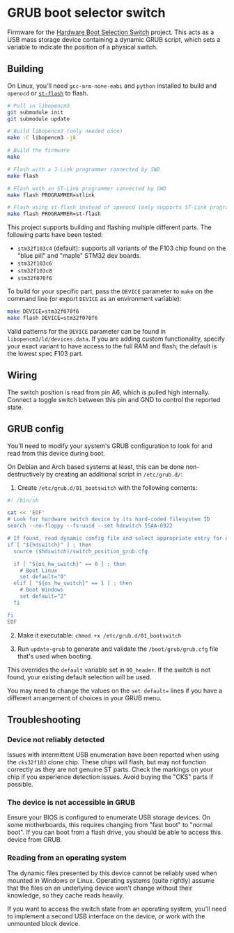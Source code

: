 # GRUB boot selector switch

Firmware for the [Hardware Boot Selection Switch](https://hackaday.io/project/179539-hardware-boot-selection-switch) project. This acts as a USB mass storage device containing a dynamic GRUB script, which sets a variable to indicate the position of a physical switch.


## Building

On Linux, you'll need `gcc-arm-none-eabi` and `python` installed to build and `openocd` or [`st-flash`](https://github.com/stlink-org/stlink) to flash.

```sh
# Pull in libopencm3
git submodule init
git submodule update

# Build libopencm3 (only needed once)
make -C libopencm3 -j8

# Build the firmware
make

# Flash with a J-Link programmer connected by SWD
make flash

# Flash with an ST-Link programmer connected by SWD
make flash PROGRAMMER=stlink

# Flash using st-flash instead of openocd (only supports ST-Link programmers)
make flash PROGRAMMER=st-flash
```

This project supports building and flashing multiple different parts. The following parts have been tested:

- `stm32f103c4` (default): supports all variants of the F103 chip found on the "blue pill" and "maple" STM32 dev boards.
- `stm32f103c6`
- `stm32f103c8`
- `stm32f070f6`

To build for your specific part, pass the `DEVICE` parameter to `make` on the command line (or export `DEVICE` as an environment variable): 

```sh
make DEVICE=stm32f070f6
make flash DEVICE=stm32f070f6
```

Valid patterns for the `DEVICE` parameter can be found in `libopencm3/ld/devices.data`. If you are adding custom functionality, specify your exact variant to have access to the full RAM and flash; the default is the lowest spec F103 part.

## Wiring

The switch position is read from pin A6, which is pulled high internally. Connect a toggle switch between this pin and GND to control the reported state.


## GRUB config

You'll need to modify your system's GRUB configuration to look for and read from this device during boot.

On Debian and Arch based systems at least, this can be done non-destructively by creating an additional script in `/etc/grub.d/`:

1. Create `/etc/grub.d/01_bootswitch` with the following contents:
  
  ```sh
  #! /bin/sh

  cat << 'EOF'
  # Look for hardware switch device by its hard-coded filesystem ID
  search --no-floppy --fs-uuid --set hdswitch 55AA-6922

  # If found, read dynamic config file and select appropriate entry for each position
  if [ "${hdswitch}" ] ; then
    source ($hdswitch)/switch_position_grub.cfg

    if [ "${os_hw_switch}" == 0 ] ; then
      # Boot Linux
      set default="0"
    elif [ "${os_hw_switch}" == 1 ] ; then
      # Boot Windows
      set default="2"
    fi

  fi
  EOF
  ```

2. Make it executable: `chmod +x /etc/grub.d/01_bootswitch`

3. Run `update-grub` to generate and validate the `/boot/grub/grub.cfg` file that's used when booting.


This overrides the `default` variable set in `00_header`. If the switch is not found, your existing default selection will be used.

You may need to change the values on the `set default=` lines if you have a different arrangement of choices in your GRUB menu.

## Troubleshooting

### Device not reliably detected

Issues with intermittent USB enumeration have been reported when using the `cks32f103` clone chip. These chips will flash, but may not function correctly as they are not genuine ST parts. Check the markings on your chip if you experience detection issues. Avoid buying the "CKS" parts if possible.

### The device is not accessible in GRUB

Ensure your BIOS is configured to enumerate USB storage devices. On some motherboards, this requires changing from "fast boot" to "normal boot". If you can boot from a flash drive, you should be able to access this device from GRUB.

### Reading from an operating system

The dynamic files presented by this device cannot be reliably used when mounted in Windows or Linux. Operating systems (quite rightly) assume that the files on an underlying device won't change without their knowledge, so they cache reads heavily.

If you want to access the switch state from an operating system, you'll need to implement a second USB interface on the device, or work with the unmounted block device.
